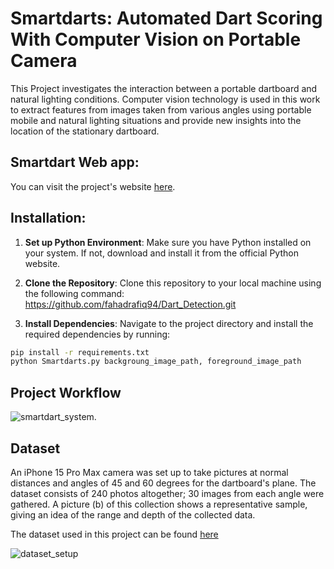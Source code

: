 # Smartdarts: Automated Dart Scoring With Computer Vision on Portable Camera

This Project investigates the interaction between a portable dartboard and natural lighting conditions. Computer vision technology is used in this work to extract features from images taken from various angles using portable mobile and natural lighting situations and provide new insights into the location of the stationary dartboard.
## Smartdart Web app: 
You can visit the project's website [here]([https://your-website-link.com](https://smartdarts.streamlit.app/)).
## Installation: 
1. **Set up Python Environment**: Make sure you have Python installed on your system. If not, download and install it from the official Python website.

2. **Clone the Repository**: Clone this repository to your local machine using the following command:
https://github.com/fahadrafiq94/Dart_Detection.git

3. **Install Dependencies**: Navigate to the project directory and install the required dependencies by running:

```bash
pip install -r requirements.txt
python Smartdarts.py backgroung_image_path, foreground_image_path
```
## Project Workflow 
![smartdart_system](https://github.com/fahadrafiq94/Dart_Detection/assets/71803864/b6d92a59-3e09-42b3-a4e1-54682fc36f19).


## Dataset
An iPhone 15 Pro Max camera was set up to take pictures at normal distances and angles of 45 and 60 degrees for the dartboard's plane. The dataset consists of 240 photos altogether; 30 images from each angle were gathered. A picture (b) of this collection shows a representative sample, giving an idea of the range and depth of the collected data. 

The dataset used in this project can be found [here](https://drive.google.com/file/d/1jtIC5cp4iphcKbIKn96hUYHN0bETx3Wm/view?usp=sharing)

![dataset_setup](https://github.com/fahadrafiq94/Dart_Detection/assets/71803864/3ed72339-0986-4972-9c42-34f9fbd5d146)
